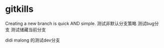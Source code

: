 # gitkills
Creating a new branch is quick AND simple.
测试非默认分支策略
测试bug分支
测试储藏当前分支

didi malong 的测试dev分支